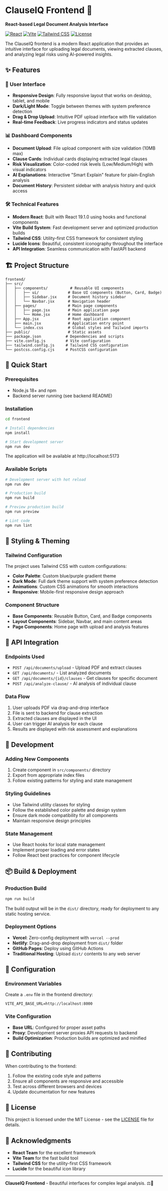 # ClauseIQ Frontend 🎨

**React-based Legal Document Analysis Interface**

[![React](https://img.shields.io/badge/React-19.1.0-61DAFB?logo=react)](https://react.dev/)
[![Vite](https://img.shields.io/badge/Vite-7.0.0-646CFF?logo=vite)](https://vitejs.dev/)
[![Tailwind CSS](https://img.shields.io/badge/Tailwind_CSS-3.4.17-38B2AC?logo=tailwind-css)](https://tailwindcss.com/)
[![License](https://img.shields.io/badge/License-MIT-green.svg)](../LICENSE)

The ClauseIQ frontend is a modern React application that provides an intuitive interface for uploading legal documents, viewing extracted clauses, and analyzing legal risks using AI-powered insights.

## ✨ Features

### 🎯 User Interface
- **Responsive Design**: Fully responsive layout that works on desktop, tablet, and mobile
- **Dark/Light Mode**: Toggle between themes with system preference detection
- **Drag & Drop Upload**: Intuitive PDF upload interface with file validation
- **Real-time Feedback**: Live progress indicators and status updates

### 📊 Dashboard Components
- **Document Upload**: File upload component with size validation (10MB max)
- **Clause Cards**: Individual cards displaying extracted legal clauses
- **Risk Visualization**: Color-coded risk levels (Low/Medium/High) with visual indicators
- **AI Explanations**: Interactive "Smart Explain" feature for plain-English analysis
- **Document History**: Persistent sidebar with analysis history and quick access

### 🛠️ Technical Features
- **Modern React**: Built with React 19.1.0 using hooks and functional components
- **Vite Build System**: Fast development server and optimized production builds
- **Tailwind CSS**: Utility-first CSS framework for consistent styling
- **Lucide Icons**: Beautiful, consistent iconography throughout the interface
- **API Integration**: Seamless communication with FastAPI backend

## 🏗️ Project Structure

```
frontend/
├── src/
│   ├── components/          # Reusable UI components
│   │   ├── ui/             # Base UI components (Button, Card, Badge)
│   │   ├── Sidebar.jsx     # Document history sidebar
│   │   └── Navbar.jsx      # Navigation header
│   ├── pages/              # Main page components
│   │   ├── page.jsx        # Main application page
│   │   └── Home.jsx        # Home dashboard
│   ├── App.jsx             # Root application component
│   ├── main.jsx            # Application entry point
│   └── index.css           # Global styles and Tailwind imports
├── public/                 # Static assets
├── package.json           # Dependencies and scripts
├── vite.config.js         # Vite configuration
├── tailwind.config.js     # Tailwind CSS configuration
└── postcss.config.cjs     # PostCSS configuration
```

## 🚀 Quick Start

### Prerequisites
- Node.js 18+ and npm
- Backend server running (see backend README)

### Installation

```bash
cd frontend

# Install dependencies
npm install

# Start development server
npm run dev
```

The application will be available at http://localhost:5173

### Available Scripts

```bash
# Development server with hot reload
npm run dev

# Production build
npm run build

# Preview production build
npm run preview

# Lint code
npm run lint
```

## 🎨 Styling & Theming

### Tailwind Configuration
The project uses Tailwind CSS with custom configurations:
- **Color Palette**: Custom blue/purple gradient theme
- **Dark Mode**: Full dark theme support with system preference detection
- **Animations**: Custom CSS animations for smooth interactions
- **Responsive**: Mobile-first responsive design approach

### Component Structure
- **Base Components**: Reusable Button, Card, and Badge components
- **Layout Components**: Sidebar, Navbar, and main content areas
- **Page Components**: Home page with upload and analysis features

## 🔌 API Integration

### Endpoints Used
- `POST /api/documents/upload` - Upload PDF and extract clauses
- `GET /api/documents/` - List analyzed documents
- `GET /api/documents/{id}/clauses` - Get clauses for specific document
- `POST /api/analyze-clause/` - AI analysis of individual clause

### Data Flow
1. User uploads PDF via drag-and-drop interface
2. File is sent to backend for clause extraction
3. Extracted clauses are displayed in the UI
4. User can trigger AI analysis for each clause
5. Results are displayed with risk assessment and explanations

## 🧪 Development

### Adding New Components
1. Create component in `src/components/` directory
2. Export from appropriate index files
3. Follow existing patterns for styling and state management

### Styling Guidelines
- Use Tailwind utility classes for styling
- Follow the established color palette and design system
- Ensure dark mode compatibility for all components
- Maintain responsive design principles

### State Management
- Use React hooks for local state management
- Implement proper loading and error states
- Follow React best practices for component lifecycle

## 📦 Build & Deployment

### Production Build
```bash
npm run build
```

The build output will be in the `dist/` directory, ready for deployment to any static hosting service.

### Deployment Options
- **Vercel**: Zero-config deployment with `vercel --prod`
- **Netlify**: Drag-and-drop deployment from `dist/` folder
- **GitHub Pages**: Deploy using GitHub Actions
- **Traditional Hosting**: Upload `dist/` contents to any web server

## 🔧 Configuration

### Environment Variables
Create a `.env` file in the frontend directory:

```env
VITE_API_BASE_URL=http://localhost:8000
```

### Vite Configuration
- **Base URL**: Configured for proper asset paths
- **Proxy**: Development server proxies API requests to backend
- **Build Optimization**: Production builds are optimized and minified

## 🤝 Contributing

When contributing to the frontend:
1. Follow the existing code style and patterns
2. Ensure all components are responsive and accessible
3. Test across different browsers and devices
4. Update documentation for new features

## 📄 License

This project is licensed under the MIT License - see the [LICENSE](../LICENSE) file for details.

## 🙏 Acknowledgments

- **React Team** for the excellent framework
- **Vite Team** for the fast build tool
- **Tailwind CSS** for the utility-first CSS framework
- **Lucide** for the beautiful icon library

---

**ClauseIQ Frontend** - Beautiful interfaces for complex legal analysis. ⚖️🎨
